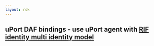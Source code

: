 ```yaml
---
layout: rsk
---
```


## uPort DAF bindings - use uPort agent with [RIF identity multi identity model](/ssi/specs/#multi-identity-model)

